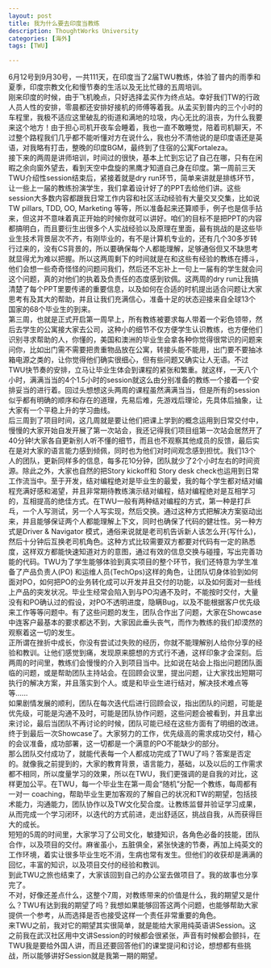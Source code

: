 ```yaml
---
layout: post
title: 我为什么要去印度当教练
description: ThoughtWorks University
categories: [海外]
tags: [TWU]

---
```


6月12号到9月30号，一共111天，在印度当了2届TWU教练，体验了普内的雨季和夏季，印度宗教文化和慢节奏的生活以及无比忙碌的五周培训。
<br />
刚来印度的时候，由于飞机晚点，只好选择孟买作为终点站。幸好我们TW的行政人员人性的安排，零晨都还安排好接机的师傅等着我。从孟买到普内的三个小时的车程里，我极不适应这里破乱的街道和满地的垃圾，内心无比的沮丧，为什么我要来这个地方！由于担心司机开夜车会睡着，我也一直不敢睡觉，陪着司机聊天，不过整个路程我们几乎都不能听懂对方在说什么，我也分不清他说的是印度语还是英语，对我略有打击，整晚的印度BGM，最终到了住宿的公寓Fortaleza。
<br />
接下来的两周是讲师培训，时间过的很快，基本上忙到忘记了自己在哪，只有在闲暇之余向窗外望去，看到天空中盘旋的黑鹰才知道自己身在印度。第一周前三天TWU介绍性session结束后，紧接着就是dry run环节，简单来讲就是排练环节，让一些上一届的教练扮演学生，我们拿着设计好了的PPT去给他们讲。这些session大多数内容都跟我日常工作内容和社区活动经验有大量交叉交集，比如说TW pillars, TDD, OO, Marketing 等等，所以准备起来还算顺手，例子也是信手拈来，但这并不意味着真正开始的时候你就可以讲好。咱们的目标不是把PPT的内容都搞明白，而且要衍生出很多个人实战经验以及原理在里面，最有挑战的是这些毕业生技术背景层次不齐，有刚毕业的，有不是计算机专业的，还有几个30多岁转行过来的，没有CS背景的，所以要确保每个人都能理解，足够通俗但又不缺思考就显得尤为难以把握。所以这两周剩下的时间就是在和这些有经验的教练在搏斗，他们会想一些奇奇怪怪的问题问我们，然后还不忘补上一句上一届有的学生就会问这个问题，真的对他们的执着及负责任的态度感到钦佩。这两周的dry run让我搞清楚了每个PPT里要传递的重要信息，以及如何在合适的时机提出适合问题让大家思考有及其大的帮助，并且让我们充满信心，准备十足的状态迎接来自全球13个国家的68个毕业生的到来。
<br />
第三周，也就是正式开启第一周早上，所有教练被要求每人带着一个彩色领带，然后去学生的公寓接大家去公司，这种小的细节不仅方便学生认识教练，也方便他们识别寻求帮助的人，你懂的，美国和澳洲的毕业生会拿各种你觉得很常识的问题来问你，比如出门需不需要把贵重物品放在公寓，转接头能不能用，出门要不要抽冰箱电源之类的，让你觉得他们确实很细心，但有些问题又确实让人无语。不过TWU快节奏的安排，立马让毕业生体会到课程的紧张和繁重。就这样，一天八个小时，满满当当的4个1.5小时的session就这么由分别准备的教练一个接着一个安排妥当的进行着。回过头想想这头两周的课程虽然满满当当，但是所有的session 似乎都有明确的顺序和存在的道理，先易后难，先游戏后理论，先具体后抽象，让大家有一个平稳上升的学习曲线。
<br />
后三周到了项目时间，这几周就是要让他们把课上学到的概念运用到日常交付中，慢慢的大家开始自发开展了第一次站会，我还记得我们项目组第一次站会居然开了40分钟!大家各自更新别人听不懂的细节，而且也不观察其他成员的反馈，最后实在是对大家的语言能力感到倾佩，同时也为他们对时间观念感到担忧。我们13个人的团队，更新同样多的信息，每多花10分钟，团队就少了2个小时左右的时间资源。除此之外，大家也自然的把Story kickoff和 Story desk check也运用到日常工作流当中。至于开发，结对编程绝对是毕业生的最爱，我的每个学生都对结对编程充满好感和渴望，并且非常期待教练演示结对编程，结对编程绝对是互相学习的，互相提高的绝佳方式。在TWU一般有两种结对编程的方式，第一种是打乒乓，一个人写测试，另一个人写实现，然后交换。通过这种方式把解决方案驱动出来，并且能够保证两个人都能理解上下文，同时也确保了代码的健壮性。另一种方式是Driver & Navigator 模式，通俗来说就是老司机告诉新人该怎么开(写什么)，然后十分钟后互换老司机角色。这种方式比较需要双方都要对代码有一定的熟悉度，这样双方都能快速知道对方的意图，通过有效的信息交换与碰撞，写出完善功能的代码。TWU为了学生能够体验到真实项目的整个环节，我们还特意为学生准备了产品负责人(PO) 和运维人员(TechOps)这样的角色，让团队切身体验到如何面对PO，如何把PO的业务转化成可以开发并且交付的功能，以及如何面对一些线上产品的突发状况。毕业生经常会陷入到与PO沟通不及时，不能按时交付，大量没有和PO确认过的假设，对PO不透明进度，隐瞒Bug，以及不能根据客户优先级来工作等等问题中。有了这些问题的发生，团队合作出了问题，大家在Showcase中连客户最基本的要求都达不到，大家因此垂头丧气，而作为教练的我们却漠然的观察着这一切的发生。
<br />
正所谓在挫折中成长，你没有尝试过失败的经历，你就不能理解别人给你分享的经验和教训。让他们感觉到痛，发现原来臆想的方式行不通，这样印象才会深刻。后两周的时间里，教练们会慢慢的介入到项目当中。比如说在站会上指出问题团队面临的问题，或是帮助团队主持站会。在回顾会议里，提出问题，让大家找出短期可执行的解决方案，并且落实到个人。或是和毕业生进行结对，解决技术难点等等......
<br />
如果剧情发展的顺利，团队在每次迭代后进行回顾会议，指出团队的问题，可能是优先级，可能是沟通不及时，可能是团队协作问题，这些问题会被看到，并且拿出来讨论，最后当团队不再讨论的时候，团队可能已经在这些方面有了明细的改进。终于到最后一次Showcase了。大家努力的工作，优先级高的需求成功交付，精心的会议准备，成功部署，这一切都是一个满意的PO不能缺少的部分。
<br />
那么团队交付成功了，就能代表每一个人都成功完成了TWU了吗？答案是否定的。就像我之前提到的，大家的教育背景，语言能力，基础，以及以后的工作需求都不相同，所以度量学习的效果，所以在TWU，我们更强调的是自我的对比，这样更加公平。在TWU，每一个毕业生在第一周会“随机”分配一个教练，每周都有一对一 coaching，帮助毕业生更加客观的了解自己的状况和TW的期望，包括技术能力，沟通能力，团队协作以及TW文化契合度。让教练监督并验证学习成果，从而完成一个学习闭环，以迭代的方式前进，走出舒适区，挑战自我，从而获得巨大的成长。
<br />
短短的5周的时间里，大家学习了公司文化，敏捷知识，各角色必备的技能，团队合作，以及项目的交付。麻雀虽小，五脏俱全，紧张快速的节奏，再加上纯英文的工作环境，着实让很多毕业生吃不消，生病也常有发生。但他们的收获却是满满的回忆，丰富的知识，以及项目交付的经验和教训。
<br />
到此TWU之旅也结束了，大家该回到自己的办公室去做项目了。我的故事也分享完了。
<br />
不对，好像还差点什么，这整个7周，对教练带来的价值是什么，我的期望又是什么？TWU有达到我的期望了吗？我想如果能够回答这两个问题，也能够帮助大家提供一个参考，从而选择是否也接受这样一个责任非常重要的角色。
<br />
来TWU之前，我对它的期望其实很简单，就是能给大家用纯英语讲Session。这之前我在武汉社区用中文讲Session的时候都会很紧张，声音有时候都会颤抖，在TWU我是要给外国人讲，而且还要回答他们的课堂提问和讨论，想想都有些挑战，所以能够讲好Session就是我第一期的期望。
